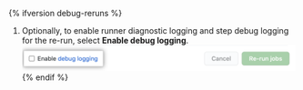 {% ifversion debug-reruns %}
1. Optionally, to enable runner diagnostic logging and step debug logging for the re-run, select **Enable debug logging**.
   ![Enable debug logging](/assets/images/help/repository/enable-debug-logging.png)
{% endif %}
